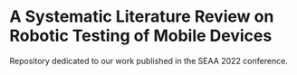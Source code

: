 #  A Systematic Literature Review on Robotic Testing of Mobile Devices
Repository dedicated to our work published in the SEAA 2022 conference.
